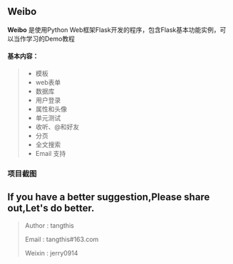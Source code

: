 Weibo
------

**Weibo** 是使用Python Web框架Flask开发的程序，包含Flask基本功能实例，可以当作学习的Demo教程


#### 基本内容：
> * 模板
> * web表单
> * 数据库
> * 用户登录
> * 属性和头像
> * 单元测试
> * 收听、@和好友
> * 分页
> * 全文搜索
> * Email 支持


### 项目截图

## If you have a better suggestion,Please share out,Let's do better.
> Author : tangthis
>
> Email  : tangthis#163.com
>
> Weixin : jerry0914

